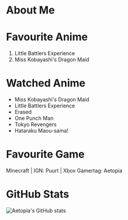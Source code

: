 # About Me
# Favourite Anime

1. Little Battlers Experience
2. Miss Kobayashi's Dragon Maid   

# Watched Anime

- Miss Kobayashi's Dragon Maid     
- Little Battlers Experience   
- Erased   
- One Punch Man  
- Tokyo Revengers 
- Hataraku Maou-sama!

# Favourite Game
Minecraft | IGN: Puurt | Xbox Gamertag: Aetopia
# GitHub Stats
![Aetopia's GitHub stats](https://github-readme-stats.vercel.app/api?username=Aetopia)
